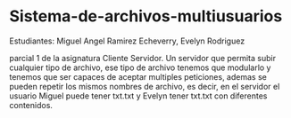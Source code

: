 # Sistema-de-archivos-multiusuarios
Estudiantes: Miguel Angel Ramirez Echeverry, Evelyn Rodriguez

parcial 1 de la asignatura Cliente Servidor.
Un servidor que permita subir cualquier tipo de archivo, ese tipo de archivo tenemos que modularlo y tenemos que ser capaces de aceptar multiples peticiones, ademas se pueden repetir los mismos nombres de archivo, es decir, en el servidor el usuario Miguel puede tener txt.txt y Evelyn tener txt.txt con diferentes contenidos.
